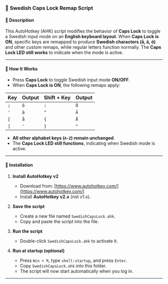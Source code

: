 
### 📜 **Swedish Caps Lock Remap Script**  

#### 📌 **Description**  
This AutoHotkey (AHK) script modifies the behavior of **Caps Lock** to toggle a Swedish input mode on an **English keyboard layout**. When **Caps Lock is ON**, specific keys are remapped to produce **Swedish characters (å, ä, ö)** and other custom remaps, while regular letters function normally. The **Caps Lock LED still works** to indicate when the mode is active.  

---

#### 🎯 **How It Works**  
- Press **Caps Lock** to toggle Swedish input mode **ON/OFF**.  
- When **Caps Lock is ON**, the following remaps apply:  

| Key | Output | Shift + Key | Output |
|------|--------|------------|--------|
| `;` | `ö` | `:` | `Ö` |
| `'` | `ä` | `"` | `Ä` |
| `[` | `å` | `{` | `Å` |
| `]` | `'` | `}` | `"` |

- **All other alphabet keys (`A-Z`) remain unchanged**.  
- The **Caps Lock LED still functions**, indicating when Swedish mode is active.  

---

#### 💾 **Installation**  
1. **Install AutoHotkey v2**  
   - Download from: [https://www.autohotkey.com/](https://www.autohotkey.com/)  
   - Install **AutoHotkey v2.x** (not v1.x).  

2. **Save the script**  
   - Create a new file named `SwedishCapsLock.ahk`.  
   - Copy and paste the script into the file.  

3. **Run the script**  
   - Double-click `SwedishCapsLock.ahk` to activate it.  

4. **Run at startup (optional)**  
   - Press `Win + R`, type `shell:startup`, and press `Enter`.  
   - Copy `SwedishCapsLock.ahk` into this folder.  
   - The script will now start automatically when you log in.  

---
